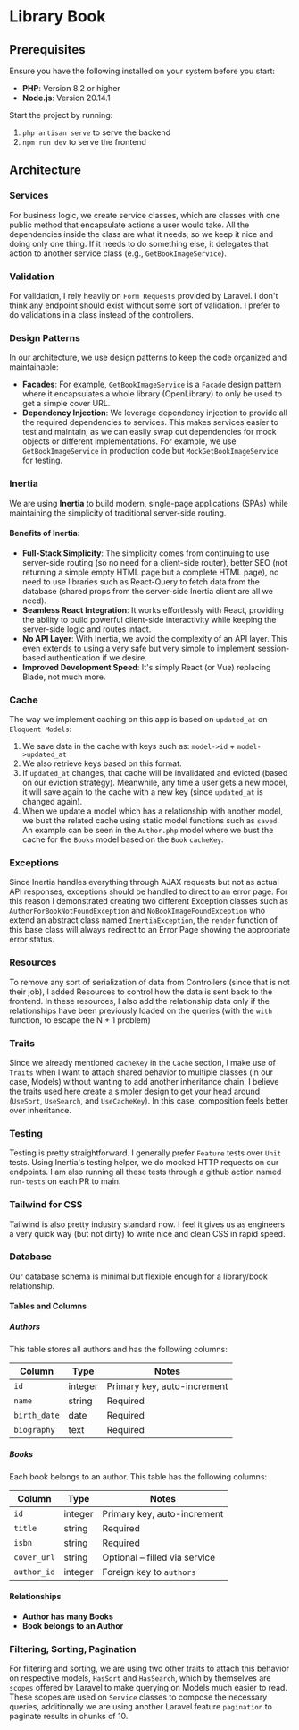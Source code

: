 # Library Book

## Prerequisites

Ensure you have the following installed on your system before you start:

-   **PHP**: Version 8.2 or higher
-   **Node.js**: Version 20.14.1

Start the project by running:

1. `php artisan serve` to serve the backend
2. `npm run dev` to serve the frontend

## Architecture

### Services

For business logic, we create service classes, which are classes with one public method that encapsulate actions a user would take. All the dependencies inside the class are what it needs, so we keep it nice and doing only one thing. If it needs to do something else, it delegates that action to another service class (e.g., `GetBookImageService`).

### Validation

For validation, I rely heavily on `Form Requests` provided by Laravel. I don't think any endpoint should exist without some sort of validation. I prefer to do validations in a class instead of the controllers.

### Design Patterns

In our architecture, we use design patterns to keep the code organized and maintainable:

-   **Facades**: For example, `GetBookImageService` is a `Facade` design pattern where it encapsulates a whole library (OpenLibrary) to only be used to get a simple cover URL.
-   **Dependency Injection**: We leverage dependency injection to provide all the required dependencies to services. This makes services easier to test and maintain, as we can easily swap out dependencies for mock objects or different implementations. For example, we use `GetBookImageService` in production code but `MockGetBookImageService` for testing.

### Inertia

We are using **Inertia** to build modern, single-page applications (SPAs) while maintaining the simplicity of traditional server-side routing.

#### Benefits of Inertia:

-   **Full-Stack Simplicity**: The simplicity comes from continuing to use server-side routing (so no need for a client-side router), better SEO (not returning a simple empty HTML page but a complete HTML page), no need to use libraries such as React-Query to fetch data from the database (shared props from the server-side Inertia client are all we need).
-   **Seamless React Integration**: It works effortlessly with React, providing the ability to build powerful client-side interactivity while keeping the server-side logic and routes intact.
-   **No API Layer**: With Inertia, we avoid the complexity of an API layer. This even extends to using a very safe but very simple to implement session-based authentication if we desire.
-   **Improved Development Speed**: It's simply React (or Vue) replacing Blade, not much more.

### Cache

The way we implement caching on this app is based on `updated_at` on `Eloquent Models`:

1. We save data in the cache with keys such as: `model->id` + `model->updated_at`
2. We also retrieve keys based on this format.
3. If `updated_at` changes, that cache will be invalidated and evicted (based on our eviction strategy). Meanwhile, any time a user gets a new model, it will save again to the cache with a new key (since `updated_at` is changed again).
4. When we update a model which has a relationship with another model, we bust the related cache using static model functions such as `saved`. An example can be seen in the `Author.php` model where we bust the cache for the `Books` model based on the `Book` `cacheKey`.

### Exceptions

Since Inertia handles everything through AJAX requests but not as actual API responses, exceptions should be handled to direct to an error page. For this reason I demonstrated creating two different Exception classes such as `AuthorForBookNotFoundException` and `NoBookImageFoundException` who extend an abstract class named `InertiaException`, the `render` function of this base class will always redirect to an Error Page showing the appropriate error status.

### Resources

To remove any sort of serialization of data from Controllers (since that is not their job), I added Resources to control how the data is sent back to the frontend. In these resources, I also add the relationship data only if the relationships have been previously loaded on the queries (with the `with` function, to escape the N + 1 problem)

### Traits

Since we already mentioned `cacheKey` in the `Cache` section, I make use of `Traits` when I want to attach shared behavior to multiple classes (in our case, Models) without wanting to add another inheritance chain. I believe the traits used here create a simpler design to get your head around (`UseSort`, `UseSearch`, and `UseCacheKey`). In this case, composition feels better over inheritance.

### Testing

Testing is pretty straightforward. I generally prefer `Feature` tests over `Unit` tests. Using Inertia's testing helper, we do mocked HTTP requests on our endpoints.
I am also running all these tests through a github action named `run-tests` on each PR to main.

### Tailwind for CSS

Tailwind is also pretty industry standard now. I feel it gives us as engineers a very quick way (but not dirty) to write nice and clean CSS in rapid speed.

### Database

Our database schema is minimal but flexible enough for a library/book relationship.

#### Tables and Columns

##### Authors

This table stores all authors and has the following columns:

| Column       | Type    | Notes                       |
| ------------ | ------- | --------------------------- |
| `id`         | integer | Primary key, auto-increment |
| `name`       | string  | Required                    |
| `birth_date` | date    | Required                    |
| `biography`  | text    | Required                    |

##### Books

Each book belongs to an author. This table has the following columns:

| Column      | Type    | Notes                         |
| ----------- | ------- | ----------------------------- |
| `id`        | integer | Primary key, auto-increment   |
| `title`     | string  | Required                      |
| `isbn`      | string  | Required                      |
| `cover_url` | string  | Optional – filled via service |
| `author_id` | integer | Foreign key to `authors`      |

#### Relationships

-   **Author has many Books**
-   **Book belongs to an Author**

### Filtering, Sorting, Pagination

For filtering and sorting, we are using two other traits to attach this behavior on respective models, `HasSort` and `HasSearch`, which by themselves are `scopes` offered by Laravel to make querying on Models much easier to read. These scopes are used on `Service` classes to compose the necessary queries, additionally we are using another Laravel feature `pagination` to paginate results in chunks of 10.
